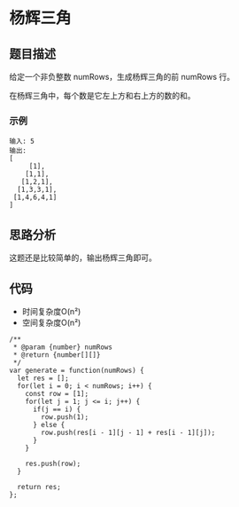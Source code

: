 # 杨辉三角

## 题目描述
给定一个非负整数 numRows，生成杨辉三角的前 numRows 行。

在杨辉三角中，每个数是它左上方和右上方的数的和。

### 示例
```
输入: 5
输出:
[
     [1],
    [1,1],
   [1,2,1],
  [1,3,3,1],
 [1,4,6,4,1]
]
```

## 思路分析
这题还是比较简单的，输出杨辉三角即可。

## 代码
- 时间复杂度O(n²)
- 空间复杂度O(n²)

```
/**
 * @param {number} numRows
 * @return {number[][]}
 */
var generate = function(numRows) {
  let res = [];
  for(let i = 0; i < numRows; i++) {
    const row = [1];
    for(let j = 1; j <= i; j++) {
      if(j == i) {
        row.push(1);
      } else {
        row.push(res[i - 1][j - 1] + res[i - 1][j]);
      }
    }

    res.push(row);
  }  

  return res;
};
```